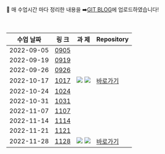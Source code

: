🌼 매 수업시간 마다 정리한 내용을 :arrow_right:[GIT BLOG](https://wkdtpqls.github.io/)에 업로드하였습니다!

<br>

|수업 날짜| 링 크 | 과 제 | Repository |
|------|---|---|---|
|2022-09-05|<a href="https://wkdtpqls.github.io/typescript01/">0905</a>|||
|2022-09-19|<a href="https://wkdtpqls.github.io/typescript02/">0919</a>|||
|2022-09-26|<a href="https://wkdtpqls.github.io/typescript02/">0926</a>|||
|2022-10-17|<a href="https://wkdtpqls.github.io/javascript/project01/">1017</a>|<a href="https://wkdtpqls.github.io/HtmlCSSHardCoding/" target="_blank"><img src="https://img.shields.io/badge/RESUME-FF3633?style=flat&logo=Github&logoColor=white" /></a>  <a href="https://typescript-resume.netlify.app/" target="_blank"><img src="https://img.shields.io/badge/RESUME-00C7B7?style=flat&logo=Netlify&logoColor=white" /></a>|<a href="https://github.com/wkdtpqls/HtmlCSSHardCoding">바로가기</a>|
|2022-10-24|<a href="https://wkdtpqls.github.io/javascript/javascript01/">1024</a>|||
|2022-10-31|<a href="https://wkdtpqls.github.io/javascript/javascript02/">1031</a>|||
|2022-11-07|<a href="https://wkdtpqls.github.io/javascript/javascript03/">1107</a>|||
|2022-11-14|<a href="https://wkdtpqls.github.io/javascript/javascript04/">1114</a>|||
|2022-11-21|<a href="https://wkdtpqls.github.io/javascript/javascript05/">1121</a>|||
|2022-11-28|<a href="https://wkdtpqls.github.io/javascript/javascript06/">1128</a>|<a href="https://wkdtpqls.github.io/Portfolio/" target="_blank"><img src="https://img.shields.io/badge/Portfolio-FF3633?style=flat&logo=Github&logoColor=white" /></a>  <a href="https://javascript-porfolio.netlify.app/" target="_blank"><img src="https://img.shields.io/badge/Portfolio-00C7B7?style=flat&logo=Netlify&logoColor=white" /></a>|<a href="https://github.com/wkdtpqls/Portfolio">바로가기</a>|
